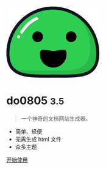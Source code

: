 
<!-- cover.md -->

![logo](_media/icon.svg)

# do0805 <small>3.5</small>

> 一个神奇的文档网站生成器。

- 简单、轻便 
- 无需生成 html 文件
- 众多主题

[开始使用](#简介)
